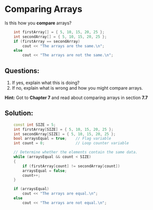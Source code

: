 # Comparing Arrays

Is this how you __compare__ arrays?

```c++
    int firstArray[] = { 5, 10, 15, 20, 25 };
    int secondArray[] = { 5, 10, 15, 20, 25 };
    if (firstArray == secondArray)
        cout << "The arrays are the same.\n";
    else
        cout << "The arrays are not the same.\n";
```
## Questions:
1. If yes, explain what this is doing?
2. If no, explain what is wrong and how you might compare arrays.

__Hint:__ Got to __Chapter 7__ and read about comparing arrays in section __7.7__


## Solution:

```c++
    const int SIZE = 5;
    int firstArray[SIZE] = { 5, 10, 15, 20, 25 };
    int secondArray[SIZE] = { 5, 10, 15, 20, 25 };
    bool arraysEqual = true;    // Flag variable
    int count = 0;              // Loop counter variable

    // Determine whether the elements contain the same data.
    while (arraysEqual && count < SIZE)
    {
        if (firstArray[count] != secondArray[count])
        arraysEqual = false;
        count++;
    }

    if (arraysEqual)
        cout << "The arrays are equal.\n";
    else
        cout << "The arrays are not equal.\n";
```
